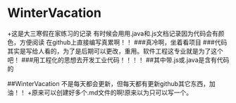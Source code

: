 # WinterVacation
+这是大三寒假在家练习的记录
有时候会用用.java和.js文档记录因为代码会有颜色，方便阅读
在github上直接编写真累啊！！
###真冷啊，坐着看项目
###代码其实是写给人看的，为了是后期可以更改，重用。软件工程这专业就是为了这个吧！
###用工程化的思想去开发工业代码！！！！
##其中带.js或.java是含有代码的

##WinterVacation 不是每天都会更新，但每天都有更新github其它东西，加油！！
+原来可以创建好多个.md文件的啊!原来以为只可以写一个。

